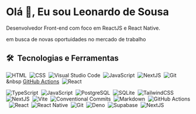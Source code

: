 # Olá 👋, Eu sou Leonardo de Sousa

 Desenvolvedor Front-end com foco em ReactJS e React Native.

 em busca de novas oportuidades no mercado de trabalho


## 🛠 &nbsp;Tecnologias e Ferramentas

![HTML](https://img.shields.io/badge/-HTML-E34F26?style=for-the-badge&logo=HTML5&logoColor=FFFFFF)&nbsp;
![CSS](https://img.shields.io/badge/-CSS-1572B6?style=for-the-badge&logo=CSS3&logoColor=FFFFFF)&nbsp;
![Visual Studio Code](https://img.shields.io/badge/-Visual%20Studio%20Code-007ACC?style=for-the-badge&logo=visual-studio-code&logoColor=FFFFFF)&nbsp;
![JavaScript](https://img.shields.io/badge/-JavaScript-F7DF1E?style=for-the-badge&logo=javascript&logoColor=000000)&nbsp;
![NextJS](https://img.shields.io/badge/-NextJS-000000?style=for-the-badge&logo=next.js&logoColor=FFFFFF)&nbsp;
![Git](https://img.shields.io/badge/-Git-F05032?style=for-the-badge&logo=git&logoColor=FFFFFF)&nbsp
[GitHub Actions](https://img.shields.io/badge/-GitHub%20Actions-2088FF?style=for-the-badge&logo=github-actions&logoColor=FFFFFF)&nbsp;
![React](https://img.shields.io/badge/-React.js-61DAFB?style=for-the-badge&logo=react&logoColor=000000)&nbsp;




![TypeScript](https://img.shields.io/badge/-TypeScript-3178C6?style=for-the-badge&logo=typescript&logoColor=FFFFFF)&nbsp;
![JavaScript](https://img.shields.io/badge/-JavaScript-F7DF1E?style=for-the-badge&logo=javascript&logoColor=000000)&nbsp;
![PostgreSQL](https://img.shields.io/badge/-PostgreSQL-4169E1?style=for-the-badge&logo=postgresql&logoColor=FFFFFF)&nbsp;
![SQLite](https://img.shields.io/badge/-SQLite-003B57?style=for-the-badge&logo=sqlite&logoColor=FFFFFF)&nbsp;
![TailwindCSS](https://img.shields.io/badge/-TailwindCSS-06B6D4?style=for-the-badge&logo=tailwindcss&logoColor=FFFFFF)&nbsp;
![NextJS](https://img.shields.io/badge/-NextJS-000000?style=for-the-badge&logo=next.js&logoColor=FFFFFF)&nbsp;
![Vite](https://img.shields.io/badge/-Vite-646CFF?style=for-the-badge&logo=vite&logoColor=FFFFFF)&nbsp;
![Conventional Commits](https://img.shields.io/badge/-Conventional%20Commits-FE5196?style=for-the-badge&logo=conventional-commits&logoColor=FFFFFF)&nbsp;
![Markdown](https://img.shields.io/badge/-Markdown-000000?style=for-the-badge&logo=markdown&logoColor=FFFFFF)&nbsp;
![GitHub Actions](https://img.shields.io/badge/-GitHub%20Actions-2088FF?style=for-the-badge&logo=github-actions&logoColor=FFFFFF)&nbsp;
![React](https://img.shields.io/badge/-React.js-61DAFB?style=for-the-badge&logo=react&logoColor=000000)&nbsp;
![React Native](https://img.shields.io/badge/-React%20Native-61DAFB?style=for-the-badge&logo=react&logoColor=000000)&nbsp;
![Git](https://img.shields.io/badge/-Git-F05032?style=for-the-badge&logo=git&logoColor=FFFFFF)&nbsp;
![Deno](https://img.shields.io/badge/-Deno-000000?style=for-the-badge&logo=deno&logoColor=FFFFFF)&nbsp;
![Supabase](https://img.shields.io/badge/-Supabase-3ECF8E?style=for-the-badge&logo=supabase&logoColor=FFFFFF)&nbsp;
![NextJS](https://img.shields.io/badge/-NextJS-000000?style=for-the-badge&logo=next.js&logoColor=FFFFFF)&nbsp;
